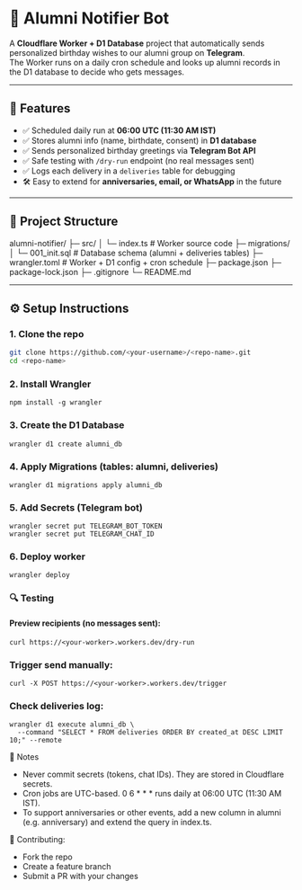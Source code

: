 # 🎂 Alumni Notifier Bot

A **Cloudflare Worker + D1 Database** project that automatically sends personalized birthday wishes to our alumni group on **Telegram**.  
The Worker runs on a daily cron schedule and looks up alumni records in the D1 database to decide who gets messages.  

---

## 🚀 Features
- ✅ Scheduled daily run at **06:00 UTC (11:30 AM IST)**
- ✅ Stores alumni info (name, birthdate, consent) in **D1 database**
- ✅ Sends personalized birthday greetings via **Telegram Bot API**
- ✅ Safe testing with `/dry-run` endpoint (no real messages sent)
- ✅ Logs each delivery in a `deliveries` table for debugging
- 🛠️ Easy to extend for **anniversaries, email, or WhatsApp** in the future

---

## 📂 Project Structure
alumni-notifier/
├─ src/
│ └─ index.ts # Worker source code
├─ migrations/
│ └─ 001_init.sql # Database schema (alumni + deliveries tables)
├─ wrangler.toml # Worker + D1 config + cron schedule
├─ package.json
├─ package-lock.json
├─ .gitignore
└─ README.md

---

## ⚙️ Setup Instructions

### 1. Clone the repo
```bash
git clone https://github.com/<your-username>/<repo-name>.git
cd <repo-name>
```

### 2. Install Wrangler

```
npm install -g wrangler
```
### 3. Create the D1 Database

```
wrangler d1 create alumni_db
```

### 4. Apply Migrations (tables: alumni, deliveries)

```
wrangler d1 migrations apply alumni_db
```

### 5. Add Secrets (Telegram bot)

```
wrangler secret put TELEGRAM_BOT_TOKEN
wrangler secret put TELEGRAM_CHAT_ID
```

### 6. Deploy worker

```
wrangler deploy
```

### 🔍 Testing
#### Preview recipients (no messages sent):

```curl https://<your-worker>.workers.dev/dry-run```

### Trigger send manually:

```curl -X POST https://<your-worker>.workers.dev/trigger```

### Check deliveries log:

```
wrangler d1 execute alumni_db \
  --command "SELECT * FROM deliveries ORDER BY created_at DESC LIMIT 10;" --remote
```

📌 Notes
- Never commit secrets (tokens, chat IDs). They are stored in Cloudflare secrets.
- Cron jobs are UTC-based. 0 6 * * * runs daily at 06:00 UTC (11:30 AM IST).
- To support anniversaries or other events, add a new column in alumni (e.g. anniversary) and extend the query in index.ts.

🤝 Contributing:
- Fork the repo
- Create a feature branch
- Submit a PR with your changes
